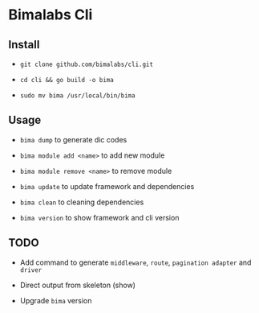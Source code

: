 # Bimalabs Cli

## Install

- `git clone github.com/bimalabs/cli.git`

- `cd cli && go build -o bima`

- `sudo mv bima /usr/local/bin/bima`

## Usage

- `bima dump` to generate dic codes

- `bima module add <name>` to add new module

- `bima module remove <name>` to remove module

- `bima update` to update framework and dependencies

- `bima clean` to cleaning dependencies

- `bima version` to show framework and cli version

## TODO

- Add command to generate `middleware`, `route`, `pagination adapter` and `driver`

- Direct output from skeleton (show)

- Upgrade `bima` version
